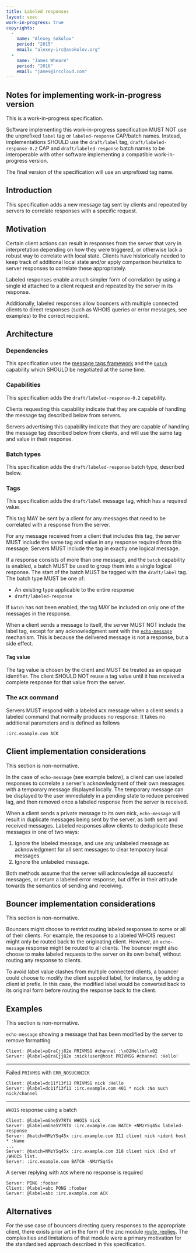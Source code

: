 ```yaml
---
title: Labeled responses
layout: spec
work-in-progress: true
copyrights:
  -
    name: "Alexey Sokolov"
    period: "2015"
    email: "alexey-irc@asokolov.org"
  -
    name: "James Wheare"
    period: "2016"
    email: "james@irccloud.com"
---
```


## Notes for implementing work-in-progress version

This is a work-in-progress specification.

Software implementing this work-in-progress specification MUST NOT use the unprefixed `label` tag or `labeled-response` CAP/batch names. Instead, implementations SHOULD use the `draft/label` tag, `draft/labeled-response-0.2` CAP and `draft/labeled-response` batch names to be interoperable with other software implementing a compatible work-in-progress version.

The final version of the specification will use an unprefixed tag name.

## Introduction

This specification adds a new message tag sent by clients and repeated by servers to correlate responses with a specific request.

## Motivation

Certain client actions can result in responses from the server that vary in interpretation depending on how they were triggered, or otherwise lack a robust way to correlate with local state. Clients have historically needed to keep track of additional local state and/or apply comparison heuristics to server responses to correlate these appropriately.

Labeled responses enable a much simpler form of correlation by using a single id attached to a client request and repeated by the server in its response.

Additionally, labeled responses allow bouncers with multiple connected clients to direct responses (such as WHOIS queries or error messages, see examples) to the correct recipient.

## Architecture

### Dependencies

This specification uses the [message tags framework](/specs/core/message-tags-3.2.html) and the [`batch`](/specs/extensions/batch-3.2.html) capability which SHOULD be negotiated at the same time.

### Capabilities

This specification adds the `draft/labeled-response-0.2` capability.

Clients requesting this capability indicate that they are capable of handling the message tag described below from servers.

Servers advertising this capability indicate that they are capable of handling the message tag described below from clients, and will use the same tag and value in their response.

### Batch types

This specification adds the `draft/labeled-response` batch type, described below.

### Tags

This specification adds the `draft/label` message tag, which has a required value.

This tag MAY be sent by a client for any messages that need to be correlated with a response from the server.

For any message received from a client that includes this tag, the server MUST include the same tag and value in any response required from this message. Servers MUST include the tag in exactly one logical message.

If a response consists of more than one message, and the `batch` capability is enabled, a batch MUST be used to group them into a single logical response. The start of the batch MUST be tagged with the `draft/label` tag. The batch type MUST be one of:

* An existing type applicable to the entire response
* `draft/labeled-response`

If `batch` has not been enabled, the tag MAY be included on only one of the messages in the response.

When a client sends a message to itself, the server MUST NOT include the label tag, except for any acknowledgment sent with the [`echo-message`](/specs/extensions/echo-message-3.2.html) mechanism. This is because the delivered message is not a response, but a side effect.

#### Tag value

The tag value is chosen by the client and MUST be treated as an opaque identifier. The client SHOULD NOT reuse a tag value until it has received a complete response for that value from the server.

### The `ACK` command

Servers MUST respond with a labeled `ACK` message when a client sends a labeled command that normally produces no response. It takes no additional parameters and is defined as follows

    :irc.example.com ACK

## Client implementation considerations

This section is non-normative.

In the case of `echo-message` (see example below), a client can use labeled responses to correlate a server's acknowledgment of their own messages with a temporary message displayed locally. The temporary message can be displayed to the user immediately in a pending state to reduce perceived lag, and then removed once a labeled response from the server is received.

When a client sends a private message to its own nick, `echo-message` will result in duplicate messages being sent by the server, as both sent and received messages. Labeled responses allow clients to deduplicate these messages in one of two ways:

1. Ignore the labeled message, and use any unlabeled message as acknowledgment for all sent messages to clear temporary local messages.
2. Ignore the unlabeled message.

Both methods assume that the server will acknowledge all successful messages, or return a labeled error response, but differ in their attitude towards the semantics of sending and receiving.

## Bouncer implementation considerations

This section is non-normative.

Bouncers might choose to restrict routing labeled responses to some or all of their clients. For example, the response to a labeled WHOIS request might only be routed back to the originating client. However, an `echo-message` response might be routed to all clients. The bouncer might also choose to make labeled requests to the server on its own behalf, without routing any response to clients.

To avoid label value clashes from multiple connected clients, a bouncer could choose to modify the client supplied label, for instance, by adding a client id prefix. In this case, the modified label would be converted back to its original form before routing the response back to the client.

## Examples

This section is non-normative.

`echo-message` showing a message that has been modified by the server to remove formatting

    Client: @label=pQraCjj82e PRIVMSG #channel :\x02Hello!\x02
    Server: @label=pQraCjj82e :nick!user@host PRIVMSG #channel :Hello!

---

Failed `PRIVMSG` with `ERR_NOSUCHNICK`

    Client: @label=dc11f13f11 PRIVMSG nick :Hello
    Server: @label=dc11f13f11 :irc.example.com 401 * nick :No such nick/channel

---
    
`WHOIS` response using a batch

    Client: @label=mGhe5V7RTV WHOIS nick
    Server: @label=mGhe5V7RTV :irc.example.com BATCH +NMzYSq45x labeled-response
    Server: @batch=NMzYSq45x :irc.example.com 311 client nick ~ident host * :Name
    ...
    Server: @batch=NMzYSq45x :irc.example.com 318 client nick :End of /WHOIS list.
    Server: :irc.example.com BATCH -NMzYSq45x

A server replying with `ACK` where no response is required

    Server: PING :foobar
    Client: @label=abc PONG :foobar
    Server: @label=abc :irc.example.com ACK

## Alternatives

For the use case of bouncers directing query responses to the appropriate client, there exists prior art in the form of the znc module [route_replies](http://wiki.znc.in/Route_replies). The complexities and limitations of that module were a primary motivation for the standardised approach described in this specification.
